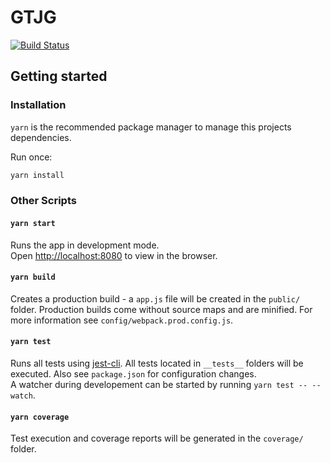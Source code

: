 # GTJG

[![Build Status](https://travis-ci.org/hschaeidt/gtjg.svg?branch=master)](https://travis-ci.org/hschaeidt/gtjg)

## Getting started


### Installation

`yarn` is the recommended package manager to manage this projects dependencies.

Run once:

```bash
yarn install
```

### Other Scripts


#### `yarn start`

Runs the app in development mode.<br />
Open [http://localhost:8080](http://localhost:8080) to view in the browser.


#### `yarn build`

Creates a production build - a `app.js` file will be created in the `public/` folder. Production builds come without source maps and are minified.
For more information see `config/webpack.prod.config.js`.

#### `yarn test`

Runs all tests using [jest-cli](https://facebook.github.io/jest/). All tests located in `__tests__` folders will be executed. Also see `package.json` for configuration changes.<br />
A watcher during developement can be started by running `yarn test -- --watch`.

#### `yarn coverage`

Test execution and coverage reports will be generated in the `coverage/` folder.
